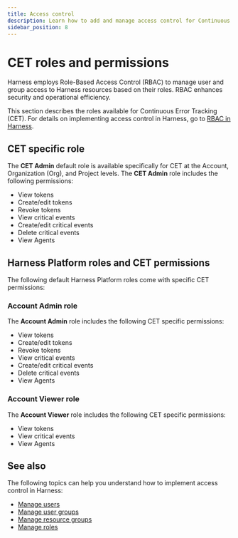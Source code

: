 ```yaml
---
title: Access control
description: Learn how to add and manage access control for Continuous Error Tracking.
sidebar_position: 8
---
```


# CET roles and permissions

Harness employs Role-Based Access Control (RBAC) to manage user and group access to Harness resources based on their roles. RBAC enhances security and operational efficiency.

This section describes the roles available for Continuous Error Tracking (CET). For details on implementing access control in Harness, go to [RBAC in Harness](/docs/platform/role-based-access-control/rbac-in-harness).


## CET specific role

The **CET Admin** default role is available specifically for CET at the Account, Organization (Org), and Project levels. The **CET Admin** role includes the following permissions:

- View tokens
- Create/edit tokens
- Revoke tokens
- View critical events
- Create/edit critical events
- Delete critical events
- View Agents


## Harness Platform roles and CET permissions

The following default Harness Platform roles come with specific CET permissions:


### Account Admin role

The **Account Admin** role includes the following CET specific permissions:

- View tokens
- Create/edit tokens
- Revoke tokens 
- View critical events 
- Create/edit critical events
- Delete critical events  
- View Agents


### Account Viewer role

The **Account Viewer** role includes the following CET specific permissions:

- View tokens
- View critical events 
- View Agents


## See also

The following topics can help you understand how to implement access control in Harness:

- [Manage users](/docs/platform/role-based-access-control/add-users)
- [Manage user groups](/docs/platform/role-based-access-control/add-user-groups)
- [Manage resource groups](/docs/platform/role-based-access-control/add-resource-groups)
- [Manage roles](/docs/platform/role-based-access-control/add-manage-roles)
